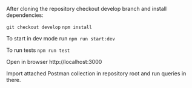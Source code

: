 After cloning the repository checkout develop branch and install dependencies:

`git checkout develop`
`npm install`

To start in dev mode run
`npm run start:dev`

To run tests
`npm run test`

Open in browser http://localhost:3000

Import attached Postman collection in repository root and run queries in there.